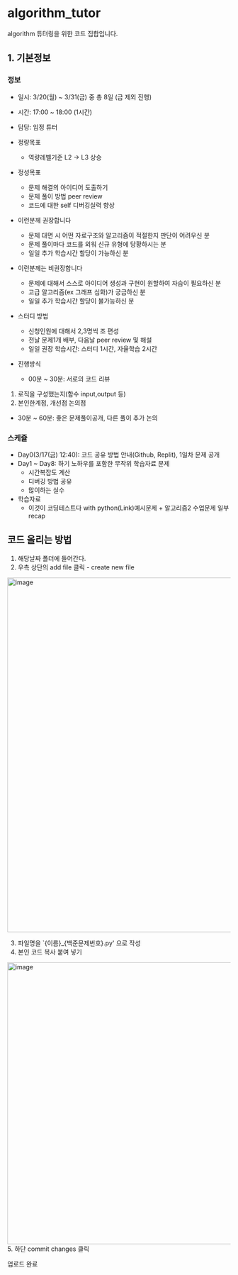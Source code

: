 # algorithm_tutor
algorithm 튜텨링을 위한 코드 집합입니다.

## 1. 기본정보

### 정보
  - 일시: 3/20(월) ~ 3/31(금) 중 총 8일 (금 제외 진행)
  - 시간: 17:00 ~ 18:00 (1시간) 
  - 담당: 임정 튜터
  - 정량목표
    - 역량레벨기준 L2 -> L3 상승
  - 정성목표
    - 문제 해결의 아이디어 도출하기
    - 문제 풀이 방법 peer review
    - 코드에 대한 self 디버깅실력 향상

  - 이런분께 권장합니다
    - 문제 대면 시 어떤 자료구조와 알고리즘이 적절한지 판단이 어려우신 분
    - 문제 풀이마다 코드를 외워 신규 유형에 당황하시는 분
    - 일일 추가 학습시간 할당이 가능하신 분
  - 이런분께는 비권장합니다
    - 문제에 대해서 스스로 아이디어 생성과 구현이 원할하여 자습이 필요하신 분
    - 고급 알고리즘(ex 그래프 심화)가 궁금하신 분
    - 일일 추가 학습시간 할당이 불가능하신 분

  - 스터디 방법
    - 신청인원에 대해서 2,3명씩 조 편성
    - 전날 문제1개 배부, 다음날 peer review 및 해설
    - 일일 권장 학습시간: 스터디 1시간,  자율학습 2시간
  - 진행방식
    - 00분 ~ 30분: 서로의 코드 리뷰
  1) 로직을 구성했는지(함수 input,output 등)
  2) 본인한계점, 개선점 논의점
  - 30분 ~ 60분: 좋은 문제풀이공개, 다른 풀이 추가 논의

### 스케쥴
- Day0(3/17(금) 12:40): 코드 공유 방법 안내(Github, Replit), 1일차 문제 공개
- Day1 ~ Day8: 하기 노하우를 포함한 무작위 학습자료 문제
    - 시간복잡도 계산
    - 디버깅 방법 공유
    - 많이하는 실수
- 학습자료
    - 이것이 코딩테스트다 with python(Link)예시문제 + 알고리즘2 수업문제 일부 recap


## 코드 올리는 방법


1. 해당날짜 폴더에 들어간다.
2. 우측 상단의 add file 클릭 - create new file

<img width="800" alt="image" src="https://user-images.githubusercontent.com/39439424/225250450-877c3ca9-5102-4824-974e-872cf69c12fb.png">

3. 파일명을 `{이름}_{백준문제번호}.py' 으로 작성
4. 본인 코드 복사 붙여 넣기

<img width="636" alt="image" src="https://user-images.githubusercontent.com/39439424/225250861-410c5aca-6f09-4300-a97d-351b882c9125.png">
5. 하단 commit changes 클릭

업로드 완료

